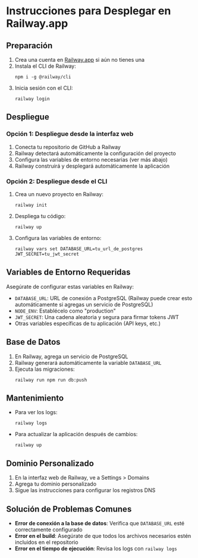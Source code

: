 # Instrucciones para Desplegar en Railway.app

## Preparación

1. Crea una cuenta en [Railway.app](https://railway.app/) si aún no tienes una
2. Instala el CLI de Railway:
   ```
   npm i -g @railway/cli
   ```
3. Inicia sesión con el CLI:
   ```
   railway login
   ```

## Despliegue

### Opción 1: Despliegue desde la interfaz web

1. Conecta tu repositorio de GitHub a Railway
2. Railway detectará automáticamente la configuración del proyecto
3. Configura las variables de entorno necesarias (ver más abajo)
4. Railway construirá y desplegará automáticamente la aplicación

### Opción 2: Despliegue desde el CLI

1. Crea un nuevo proyecto en Railway:
   ```
   railway init
   ```
2. Despliega tu código:
   ```
   railway up
   ```
3. Configura las variables de entorno:
   ```
   railway vars set DATABASE_URL=tu_url_de_postgres JWT_SECRET=tu_jwt_secret
   ```

## Variables de Entorno Requeridas

Asegúrate de configurar estas variables en Railway:

- `DATABASE_URL`: URL de conexión a PostgreSQL (Railway puede crear esto automáticamente si agregas un servicio de PostgreSQL)
- `NODE_ENV`: Establécelo como "production"
- `JWT_SECRET`: Una cadena aleatoria y segura para firmar tokens JWT
- Otras variables específicas de tu aplicación (API keys, etc.)

## Base de Datos

1. En Railway, agrega un servicio de PostgreSQL
2. Railway generará automáticamente la variable `DATABASE_URL`
3. Ejecuta las migraciones:
   ```
   railway run npm run db:push
   ```

## Mantenimiento

- Para ver los logs:
  ```
  railway logs
  ```
- Para actualizar la aplicación después de cambios:
  ```
  railway up
  ```

## Dominio Personalizado

1. En la interfaz web de Railway, ve a Settings > Domains
2. Agrega tu dominio personalizado
3. Sigue las instrucciones para configurar los registros DNS

## Solución de Problemas Comunes

- **Error de conexión a la base de datos**: Verifica que `DATABASE_URL` esté correctamente configurado
- **Error en el build**: Asegúrate de que todos los archivos necesarios estén incluidos en el repositorio
- **Error en el tiempo de ejecución**: Revisa los logs con `railway logs`